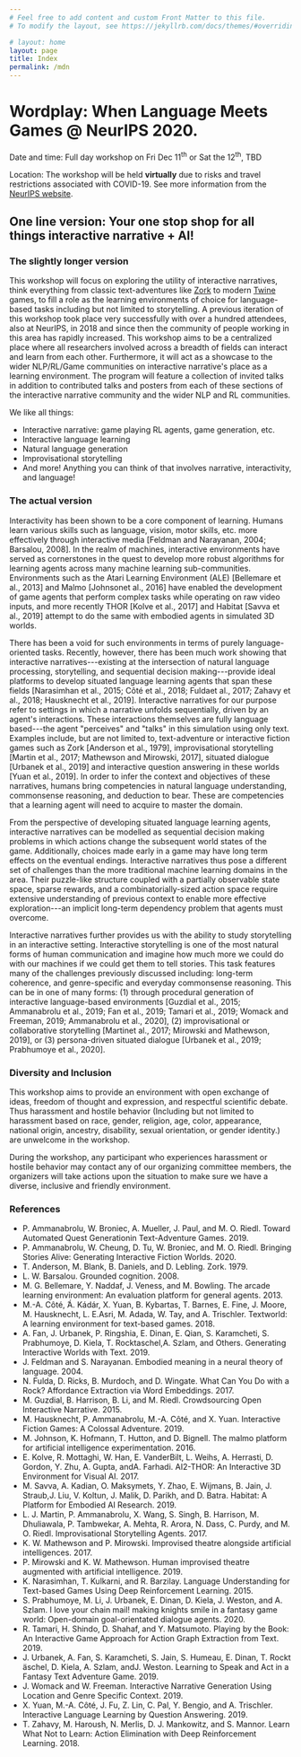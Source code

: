```yaml
---
# Feel free to add content and custom Front Matter to this file.
# To modify the layout, see https://jekyllrb.com/docs/themes/#overriding-theme-defaults

# layout: home
layout: page
title: Index
permalink: /mdn
---
```

                                                                                                                                                                                                                                                                                    
# Wordplay: When Language Meets Games @ NeurIPS 2020.

Date and time: Full day workshop on Fri Dec 11<sup>th</sup> or Sat the 12<sup>th</sup>, TBD

Location: The workshop will be held **virtually** due to risks and travel restrictions associated with COVID-19. See more information from the [NeurIPS website](https://neurips.cc/).

## One line version: Your one stop shop for all things interactive narrative + AI!

### The slightly longer version

This workshop will focus on exploring the utility of interactive narratives, think everything from classic text-adventures like [Zork](http://textadventures.online/play/?story=http%3A%2F%2Fwww.ifarchive.org%2Fif-archive%2Fgames%2Fhugo%2Fhugozork.hex) to modern [Twine](https://twinery.org/) games, to fill a role as the learning environments of choice for language-based tasks including but not limited to storytelling. A previous iteration of this workshop took place very successfully with over a hundred attendees, also at NeurIPS, in 2018 and since then the community of people working in this area has rapidly increased. This workshop aims to be a centralized place where all researchers involved across a breadth of fields can interact and learn from each other. Furthermore, it will act as a showcase to the wider NLP/RL/Game communities on interactive narrative's place as a learning environment. The program will feature a collection of invited talks in addition to contributed talks and posters from each of these sections of the interactive narrative community and the wider NLP and RL communities.


We like all things:
- Interactive narrative: game playing RL agents, game generation, etc.
- Interactive language learning
- Natural language generation
- Improvisational storytelling
- And more! Anything you can think of that involves narrative, interactivity, and language!

### The actual version

Interactivity has been shown to be a core component of learning. Humans learn various skills such as language, vision, motor skills, etc. more effectively through interactive media [Feldman and Narayanan, 2004; Barsalou, 2008]. In the realm of machines, interactive environments have served as cornerstones in the quest to develop more robust algorithms for learning agents across many machine learning sub-communities. Environments such as the Atari Learning Environment (ALE) [Bellemare et al., 2013]  and Malmo [Johnsonet al., 2016] have enabled the development of game agents that perform complex tasks while operating on raw video inputs, and more recently THOR [Kolve et al., 2017] and Habitat [Savva et al., 2019] attempt to do the same with embodied agents in simulated 3D worlds.  


There has been a void for such environments in terms of purely language-oriented tasks. Recently, however, there has been much work showing that interactive narratives---existing at the intersection of natural language processing, storytelling, and sequential decision making---provide ideal platforms to develop situated language learning agents that span these fields [Narasimhan et al., 2015; Côté et al., 2018; Fuldaet al., 2017; Zahavy et al., 2018; Hausknecht et al., 2019]. Interactive narratives for our purpose refer to settings in which a narrative unfolds sequentially, driven by an agent's interactions. These interactions themselves are fully language based---the agent "perceives" and "talks" in this simulation using only text. Examples include, but are not limited to, text-adventure or interactive fiction games such as Zork [Anderson et al., 1979], improvisational storytelling [Martin et al., 2017; Mathewson and Mirowski, 2017], situated dialogue [Urbanek et al., 2019] and interactive question answering in these worlds [Yuan et al., 2019]. In order to infer the context and objectives of these narratives, humans bring competencies in natural language understanding, commonsense reasoning, and deduction to bear. These are competencies that a learning agent will need to acquire to master the domain. 


From the perspective of developing situated language learning agents, interactive narratives can be modelled as sequential decision making problems in which actions change the subsequent world states of the game. Additionally, choices made early in a game may have long term effects on the eventual endings. Interactive narratives thus pose a different set of challenges than the more traditional machine learning domains in the area. Their puzzle-like structure coupled with a partially observable state space, sparse rewards, and a combinatorially-sized action space require extensive understanding of previous context to enable more effective exploration---an implicit long-term dependency problem that agents must overcome.


Interactive narratives further provides us with the ability to study storytelling in an interactive setting. Interactive storytelling is one of the most natural forms of human communication and imagine how much more we could do with our machines if we could get them to tell stories. This task features many of the challenges previously discussed including: long-term coherence, and genre-specific and everyday commonsense reasoning. This can be in one of many forms: (1) through procedural generation of interactive language-based environments [Guzdial et al., 2015; Ammanabrolu et al., 2019; Fan et al., 2019; Tamari et al., 2019; Womack and Freeman, 2019; Ammanabrolu et al., 2020], (2) improvisational or collaborative storytelling  [Martinet al., 2017; Mirowski and Mathewson, 2019], or (3) persona-driven situated dialogue [Urbanek et al., 2019; Prabhumoye et al., 2020].


### Diversity and Inclusion

This workshop aims to provide an environment with open exchange of ideas, freedom of thought and expression, and respectful scientific debate. Thus harassment and hostile behavior (Including but not limited to harassment based on race, gender, religion, age, color, appearance, national origin, ancestry, disability, sexual orientation, or gender identity.) are unwelcome in the workshop.


During the workshop, any participant who experiences harassment or hostile behavior may contact any of our organizing committee members, the organizers will take actions upon the situation to make sure we have a diverse, inclusive and friendly environment.


### References

- P. Ammanabrolu, W. Broniec, A. Mueller, J. Paul, and M. O. Riedl. Toward Automated Quest Generationin Text-Adventure Games. 2019.
- P. Ammanabrolu, W. Cheung, D. Tu, W. Broniec, and M. O. Riedl. Bringing Stories Alive: Generating Interactive Fiction Worlds. 2020.
- T. Anderson, M. Blank, B. Daniels, and D. Lebling. Zork. 1979.
- L. W. Barsalou. Grounded cognition. 2008.
- M. G. Bellemare, Y. Naddaf, J. Veness, and M. Bowling. The arcade learning environment: An evaluation platform for general agents. 2013.
- M.-A. Côté, ́Á. Kádár, X. Yuan, B. Kybartas, T. Barnes, E. Fine, J. Moore, M. Hausknecht, L. E.Asri, M. Adada, W. Tay, and A. Trischler. Textworld: A learning environment for text-based games. 2018.
- A. Fan, J. Urbanek, P. Ringshia, E. Dinan, E. Qian, S. Karamcheti, S. Prabhumoye, D. Kiela, T. Rocktaschel,A. Szlam, and Others. Generating Interactive Worlds with Text. 2019.
- J. Feldman and S. Narayanan. Embodied meaning in a neural theory of language. 2004.
- N. Fulda, D. Ricks, B. Murdoch, and D. Wingate. What Can You Do with a Rock? Affordance Extraction via Word Embeddings. 2017. 
- M. Guzdial, B. Harrison, B. Li, and M. Riedl. Crowdsourcing Open Interactive Narrative. 2015.
- M. Hausknecht, P. Ammanabrolu, M.-A. Côté, and X. Yuan. Interactive Fiction Games: A Colossal Adventure. 2019.
- M. Johnson, K. Hofmann, T. Hutton, and D. Bignell. The malmo platform for artificial intelligence experimentation. 2016.
- E. Kolve, R. Mottaghi, W. Han, E. VanderBilt, L. Weihs, A. Herrasti, D. Gordon, Y. Zhu, A. Gupta, andA. Farhadi. AI2-THOR: An Interactive 3D Environment for Visual AI. 2017.
- M. Savva, A. Kadian, O. Maksymets, Y. Zhao, E. Wijmans, B. Jain, J. Straub,J. Liu, V. Koltun, J. Malik, D. Parikh, and D. Batra. Habitat: A Platform for Embodied AI Research. 2019.
- L. J. Martin, P. Ammanabrolu, X. Wang, S. Singh, B. Harrison, M. Dhuliawala, P. Tambwekar, A. Mehta, R. Arora, N. Dass, C. Purdy, and M. O. Riedl. Improvisational Storytelling Agents. 2017.
- K. W. Mathewson and P. Mirowski. Improvised theatre alongside artificial intelligences. 2017.
- P. Mirowski and K. W. Mathewson. Human improvised theatre augmented with artificial intelligence. 2019.
- K. Narasimhan, T. Kulkarni, and R. Barzilay. Language Understanding for Text-based Games Using Deep Reinforcement Learning. 2015. 
- S. Prabhumoye, M. Li, J. Urbanek, E. Dinan, D. Kiela, J. Weston, and A. Szlam. I love your chain mail! making knights smile in a fantasy game world: Open-domain goal-orientated dialogue agents. 2020.
- R. Tamari, H. Shindo, D. Shahaf, and Y. Matsumoto. Playing by the Book: An Interactive Game Approach for Action Graph Extraction from Text. 2019. 
- J. Urbanek, A. Fan, S. Karamcheti, S. Jain, S. Humeau, E. Dinan, T. Rockt ̈aschel, D. Kiela, A. Szlam, andJ. Weston. Learning to Speak and Act in a Fantasy Text Adventure Game. 2019.
- J. Womack and W. Freeman. Interactive Narrative Generation Using Location and Genre Specific Context. 2019. 
- X. Yuan, M.-A. Côté, J. Fu, Z. Lin, C. Pal, Y. Bengio, and A. Trischler. Interactive Language Learning by Question Answering. 2019.
- T. Zahavy, M. Haroush, N. Merlis, D. J. Mankowitz, and S. Mannor. Learn What Not to Learn: Action Elimination with Deep Reinforcement Learning. 2018.

